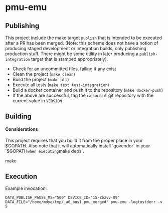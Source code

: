 # pmu-emu

## Publishing

This project include the make target `publish` that is intended to be executed after a PR has been merged. (Note: this scheme does not have a notion of producing staged development or integration builds, only publishing production stuff. There might be some utility in later producing a `publish-integration` target that is stamped appropriately).

  - Check for an uncommitted files, failing if any exist
  - Clean the project (`make clean`)
  - Build the project (`make all`)
  - Execute all tests (`make test test-integration`)
  - Build a docker container and push it to the repository (`make docker-push`)
  - If the above are successful, tag the `canonical` git repository with the current value in `VERSION`

## Building

#### Considerations

This project requires that you build it from the proper place in your $GOPATH. Also note that it will automatically install `govendor` in your `$GOPATH` when executing `make deps`.

  make

## Execution

Example invocation:

    DATA_PUBLISH_PAUSE_MS="500" DEVICE_ID="15-Zbzvv-09" DATA_FILE="/home/mdye/tmp/_a6_bus1_pmu_merged" pmu-emu -logtostderr -v 5
